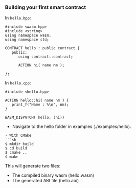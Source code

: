 ### Building your first smart contract

In `hello.hpp`:

```
#include <wasm.hpp>
#include <string>
using namespace wasm;
using namespace std;

CONTRACT hello : public contract {
   public:
      using contract::contract;

      ACTION hi( name nm );

};

```

In `hello.cpp`:

```
#include <hello.hpp>

ACTION hello::hi( name nm ) {
   print_f("Name : %\n", nm);
}

WASM_DISPATCH( hello, (hi))
```

- Navigate to the hello folder in examples (./examples/hello).

```
- With CMake
```sh
$ mkdir build
$ cd build
$ cmake ..
$ make
```
This will generate two files:
* The compiled binary wasm (hello.wasm)
* The generated ABI file (hello.abi)

